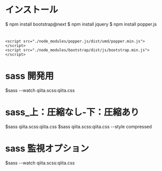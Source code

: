 # インストール

$ npm install bootstrap@next
$ npm install jquery
$ npm install popper.js

# <head>

<link rel="stylesheet" href="./node_modules/bootstrap/dist/css/bootstrap.min.css">

# <head>

# <body>

<script src="./node_modules/jquery/dist/jquery.slim.min.js"></script>

    <script src="./node_modules/popper.js/dist/umd/popper.min.js"></script>
    <script src="./node_modules/bootstrap/dist/js/bootstrap.min.js"></script>

# <body>

# sass 開発用

$sass --watch qiita.scss:qiita.css

# sass\_上：圧縮なし-下：圧縮あり

$sass qiita.scss:qiita.css
$sass qiita.scss:qiita.css --style compressed

# sass 監視オプション

$sass --watch qiita.scss:qiita.css
